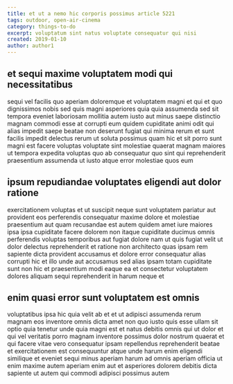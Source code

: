 ```yaml
---
title: et ut a nemo hic corporis possimus article 5221
tags: outdoor, open-air-cinema
category: things-to-do
excerpt: voluptatum sint natus voluptate consequatur qui nisi
created: 2019-01-10
author: author1
---
```


## et sequi maxime voluptatem modi qui necessitatibus

sequi vel facilis quo aperiam doloremque et voluptatem magni et qui et quo dignissimos nobis sed quis magni asperiores quia quia assumenda sed sit tempora eveniet laboriosam mollitia autem iusto aut minus saepe distinctio magnam commodi esse at corrupti eum quidem cupiditate animi odit qui alias impedit saepe beatae non deserunt fugiat qui minima rerum et sunt facilis impedit delectus rerum ut soluta possimus quam hic et sit porro sunt magni est facere voluptas voluptate sint molestiae quaerat magnam maiores ut tempora expedita voluptas quo ab consequatur quo sint qui reprehenderit praesentium assumenda ut iusto atque error molestiae quos eum

## ipsum repudiandae voluptates eligendi aut dolor ratione

exercitationem voluptas et ut suscipit neque sunt voluptatem pariatur aut provident eos perferendis consequatur maxime dolore et molestiae praesentium aut quam recusandae est autem quidem amet iure maiores ipsa ipsa cupiditate facere dolorem non itaque cupiditate ducimus omnis perferendis voluptas temporibus aut fugiat dolore nam ut quis fugiat velit ut dolor delectus reprehenderit et ratione non architecto quas ipsam rem sapiente dicta provident accusamus et dolore error consequatur alias corrupti hic et illo unde aut accusamus sed alias ipsam totam cupiditate sunt non hic et praesentium modi eaque ea et consectetur voluptatem dolores aliquam sequi reprehenderit in harum neque et

## enim quasi error sunt voluptatem est omnis

voluptatibus ipsa hic quia velit ab et et ut adipisci assumenda rerum magnam eos inventore omnis dicta amet non quo iusto quis esse ullam sit optio quia tenetur unde quia magni est et natus debitis omnis qui ut dolor et qui vel veritatis porro magnam inventore possimus dolor nostrum quaerat et qui facere vitae vero consequatur ipsam repellendus reprehenderit beatae et exercitationem est consequuntur atque unde harum enim eligendi similique et eveniet sequi minus aperiam harum ad omnis aperiam officia ut enim maxime autem aperiam enim aut et asperiores dolorem debitis dicta sapiente ut autem qui commodi adipisci possimus autem
